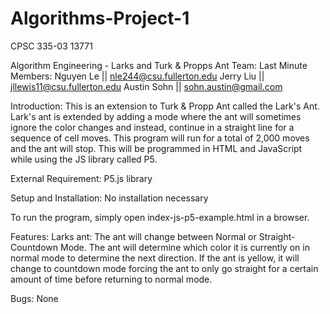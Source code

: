 # Algorithms-Project-1
CPSC 335-03 13771

Algorithm Engineering - Larks and Turk & Propps Ant
Team: Last Minute
Members:
Nguyen Le || nle244@csu.fullerton.edu
Jerry Liu || jllewis11@csu.fullerton.edu
Austin Sohn || sohn.austin@gmail.com

Introduction: This is an extension to Turk & Propp Ant called the Lark's Ant.  Lark's ant is extended by adding a mode where the ant will sometimes ignore the color changes and instead, continue in a straight line for a sequence of cell moves.  This program will run for a total of 2,000 moves and the ant will stop.  This will be programmed in HTML and JavaScript while using the JS library called P5.

External Requirement: P5.js library

Setup and Installation: No installation necessary

To run the program, simply open index-js-p5-example.html in a browser.

Features: 
Larks ant:
The ant will change between Normal or Straight-Countdown Mode. The ant will determine which color it is currently on in normal mode to determine the next direction. If the ant is yellow, it will change to countdown mode forcing the ant to only go straight for a certain amount of time before returning to normal mode.
  
Bugs: None
